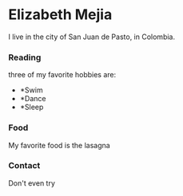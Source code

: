 # Elizabeth Mejia

I live in the city of San Juan de Pasto, in Colombia.

### Reading

three of my favorite hobbies are:

- *Swim
- *Dance
- *Sleep

### Food

My favorite food is the  lasagna

### Contact

Don't even try
